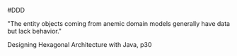 #DDD

"The entity objects coming from anemic domain models generally have data but lack behavior."

Designing Hexagonal Architecture with Java, p30